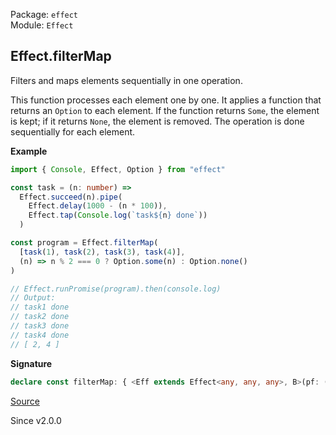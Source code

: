 Package: `effect`<br />
Module: `Effect`<br />

## Effect.filterMap

Filters and maps elements sequentially in one operation.

This function processes each element one by one. It applies a function that
returns an `Option` to each element. If the function returns `Some`, the
element is kept; if it returns `None`, the element is removed. The operation
is done sequentially for each element.

**Example**

```ts
import { Console, Effect, Option } from "effect"

const task = (n: number) =>
  Effect.succeed(n).pipe(
    Effect.delay(1000 - (n * 100)),
    Effect.tap(Console.log(`task${n} done`))
  )

const program = Effect.filterMap(
  [task(1), task(2), task(3), task(4)],
  (n) => n % 2 === 0 ? Option.some(n) : Option.none()
)

// Effect.runPromise(program).then(console.log)
// Output:
// task1 done
// task2 done
// task3 done
// task4 done
// [ 2, 4 ]
```

**Signature**

```ts
declare const filterMap: { <Eff extends Effect<any, any, any>, B>(pf: (a: Effect.Success<Eff>) => Option.Option<B>): (elements: Iterable<Eff>) => Effect<Array<B>, Effect.Error<Eff>, Effect.Context<Eff>>; <Eff extends Effect<any, any, any>, B>(elements: Iterable<Eff>, pf: (a: Effect.Success<Eff>) => Option.Option<B>): Effect<Array<B>, Effect.Error<Eff>, Effect.Context<Eff>>; }
```

[Source](https://github.com/Effect-TS/effect/tree/main/packages/effect/src/Effect.ts#L1429)

Since v2.0.0
